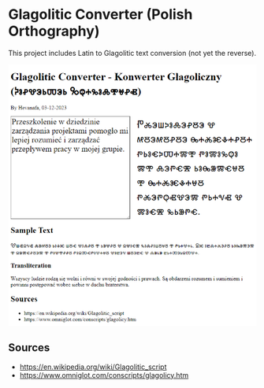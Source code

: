 # Glagolitic Converter (Polish Orthography)

This project includes Latin to Glagolitic text conversion (not yet the reverse).

![Preview](./preview.png)

## Sources

- https://en.wikipedia.org/wiki/Glagolitic_script
- https://www.omniglot.com/conscripts/glagolicy.htm